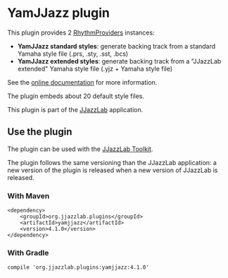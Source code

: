 # YamJJazz plugin

This plugin provides 2 [RhythmProviders](../../core/Rhythm/src/main/java/org/jjazz/rhythm/spi/RhythmProvider.java) instances:

- **YamJJazz standard styles**: generate backing track from a standard Yamaha style file (.prs, .sty, .sst, .bcs)
- **YamJJazz extended styles**: generate backing track from a "JJazzLab extended" Yamaha style file (.yjz + Yamaha style file)

See the [online documentation](https://jjazzlab.gitbook.io/user-guide/rhythm-engines/yamjjazz-rhythm-engine) for more information.

The plugin embeds about 20 default style files. 

This plugin is part of the [JJazzLab](https://www.jjazzlab.org) application.

## Use the plugin

The plugin can be used with the [JJazzLab Toolkit](https://github.com/jjazzboss/JJazzLabToolkit).

The plugin follows the same versioning than the JJazzLab application: a new version of the plugin is released when a new version of JJazzLab is released.

### With Maven
```
<dependency>
    <groupId>org.jjazzlab.plugins</groupId>
    <artifactId>yamjjazz</artifactId>
    <version>4.1.0</version>
</dependency>
```

### With Gradle
```
compile 'org.jjazzlab.plugins:yamjjazz:4.1.0'
```
